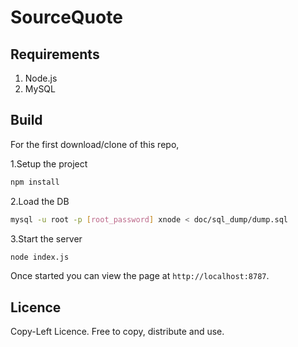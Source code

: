 # SourceQuote

## Requirements

1. Node.js
2. MySQL

## Build

For the first download/clone of this repo,

1.Setup the project
  ```bash
npm install
  ```
2.Load the DB 
  ```bash
mysql -u root -p [root_password] xnode < doc/sql_dump/dump.sql
  ```
3.Start the server
  ```bash
node index.js
  ```

Once started you can view the page at `http://localhost:8787`.

## Licence

Copy-Left Licence.
Free to copy, distribute and use.
